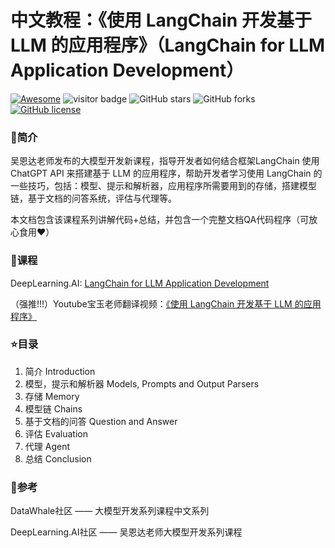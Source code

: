 # 中文教程：《使用 LangChain 开发基于 LLM 的应用程序》（LangChain for LLM Application Development）
[![Awesome](https://cdn.rawgit.com/sindresorhus/awesome/d7305f38d29fed78fa85652e3a63e154dd8e8829/media/badge.svg)](https://github.com/sindresorhus/awesome)  ![visitor badge](https://visitor-badge.lithub.cc/badge?page_id=MING-ZCH.awesome-LangChain-for-LLM-Application-Development&left_text=Visitors) ![GitHub stars](https://img.shields.io/github/stars/MING-ZCH/awesome-LangChain-for-LLM-Application-Development?color=yellow) ![GitHub forks](https://img.shields.io/github/forks/MING-ZCH/awesome-LangChain-for-LLM-Application-Development?color=9cf) [![GitHub license](https://img.shields.io/github/license/MING-ZCH/awesome-LangChain-for-LLM-Application-Development)](https://github.com/MING-ZCH/awesome-LangChain-for-LLM-Application-Development/blob/main/LICENSE)
### 🚀简介

吴恩达老师发布的大模型开发新课程，指导开发者如何结合框架LangChain 使用 ChatGPT API 来搭建基于 LLM 的应用程序，帮助开发者学习使用 LangChain 的一些技巧，包括：模型、提示和解析器，应用程序所需要用到的存储，搭建模型链，基于文档的问答系统，评估与代理等。

本文档包含该课程系列讲解代码+总结，并包含一个完整文档QA代码程序（可放心食用♥）
### 🏀课程

DeepLearning.AI: [LangChain for LLM Application Development](https://learn.deeplearning.ai/langchain/lesson/1/introduction)

（强推!!!）Youtube宝玉老师翻译视频：[《使用 LangChain 开发基于 LLM 的应用程序》](https://www.youtube.com/playlist?list=PLiuLMb-dLdWIYYBF3k5JI_6Od593EIuEG)

### ⭐目录

1. 简介 Introduction
2. 模型，提示和解析器 Models, Prompts and Output Parsers 
3. 存储 Memory
4. 模型链 Chains
5. 基于文档的问答 Question and Answer 
6. 评估 Evaluation 
7. 代理 Agent
8. 总结 Conclusion 

###  🌹参考

DataWhale社区 —— 大模型开发系列课程中文系列

DeepLearning.AI社区 —— 吴恩达老师大模型开发系列课程

